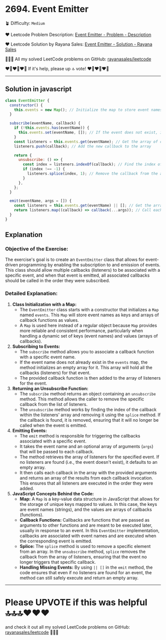 # 2694. Event Emitter

🪴 Difficulty: `Medium`

❤️ Leetcode Problem Description: [Event Emitter - Problem - Description](https://leetcode.com/problems/event-emitter/description/)

❤️ Leetcode Solution by Rayana Sales: [Event Emitter - Solution - Rayana Sales](https://leetcode.com/problems/event-emitter/solutions/5613350/simple-beginner-friendly-event-emitter/)

💁🏻‍♀️ All my solved LeetCode problems on GitHub: [rayanasales/leetcode](https://github.com/rayanasales/leetcode)

❤️‍🔥❤️‍🔥❤️‍🔥 If it's help, please up 🔝 vote! ❤️‍🔥❤️‍🔥❤️‍🔥

---

## Solution in javascript

```js
class EventEmitter {
  constructor() {
    this.events = new Map(); // Initialize the map to store event names and their associated callback functions
  }

  subscribe(eventName, callback) {
    if (!this.events.has(eventName)) {
      this.events.set(eventName, []); // If the event does not exist, initialize it with an empty array
    }
    const listeners = this.events.get(eventName); // Get the array of callbacks associated with the event
    listeners.push(callback); // Add the new callback to the array

    return {
      unsubscribe: () => {
        const index = listeners.indexOf(callback); // Find the index of the callback to unsubscribe
        if (index !== -1) {
          listeners.splice(index, 1); // Remove the callback from the array if found
        }
      },
    };
  }

  emit(eventName, args = []) {
    const listeners = this.events.get(eventName) || []; // Get the array of callbacks for the event, or an empty array if none exist
    return listeners.map((callback) => callback(...args)); // Call each callback with the provided arguments and return an array of their results
  }
}
```

## Explanation

### Objective of the Exercise:

The exercise's goal is to create an `EventEmitter` class that allows for event-driven programming by enabling the subscription to and emission of events. This class should allow multiple callbacks (listeners) to be associated with a specific event, and when that event is emitted, all associated callbacks should be called in the order they were subscribed.

### Detailed Explanation:

1. **Class Initialization with a Map:**
   - The `EventEmitter` class starts with a constructor that initializes a `Map` named `events`. This `Map` will store event names as keys and arrays of callback functions as values.
   - A `Map` is used here instead of a regular object because `Map` provides more reliable and consistent performance, particularly when handling a dynamic set of keys (event names) and values (arrays of callbacks).
2. **Subscribing to Events:**
   - The `subscribe` method allows you to associate a callback function with a specific event name.
   - If the event name does not already exist in the `events` map, the method initializes an empty array for it. This array will hold all the callbacks (listeners) for that event.
   - The provided callback function is then added to the array of listeners for the event.
3. **Returning an Unsubscribe Function:**
   - The `subscribe` method returns an object containing an `unsubscribe` method. This method allows the caller to remove the specific callback from the list of listeners.
   - The `unsubscribe` method works by finding the index of the callback within the listeners' array and removing it using the `splice` method. If the callback is found, it is removed, ensuring that it will no longer be called when the event is emitted.
4. **Emitting Events:**
   - The `emit` method is responsible for triggering the callbacks associated with a specific event.
   - It takes the event name and an optional array of arguments (`args`) that will be passed to each callback.
   - The method retrieves the array of listeners for the specified event. If no listeners are found (i.e., the event doesn't exist), it defaults to an empty array.
   - It then calls each callback in the array with the provided arguments and returns an array of the results from each callback invocation. This ensures that all listeners are executed in the order they were added.
5. **JavaScript Concepts Behind the Code:**
   - **Map:** A `Map` is a key-value data structure in JavaScript that allows for the storage of unique keys mapped to values. In this case, the keys are event names (strings), and the values are arrays of callbacks (functions).
   - **Callback Functions:** Callbacks are functions that are passed as arguments to other functions and are meant to be executed later, usually in response to an event. In this `EventEmitter` implementation, callbacks are associated with event names and are executed when the corresponding event is emitted.
   - **Splice:** The `splice` method is used to remove a specific element from an array. In the `unsubscribe` method, `splice` removes the callback from the array of listeners, ensuring that the event no longer triggers that specific callback.
   - **Handling Missing Events:** By using `|| []` in the `emit` method, the code ensures that even if no listeners are found for an event, the method can still safely execute and return an empty array.

---

# Please UPVOTE if this was helpful 🔝🔝🔝❤️❤️❤️

and check it out all my solved LeetCode problems on GitHub: [rayanasales/leetcode](https://github.com/rayanasales/leetcode) 🤙😚🤘
